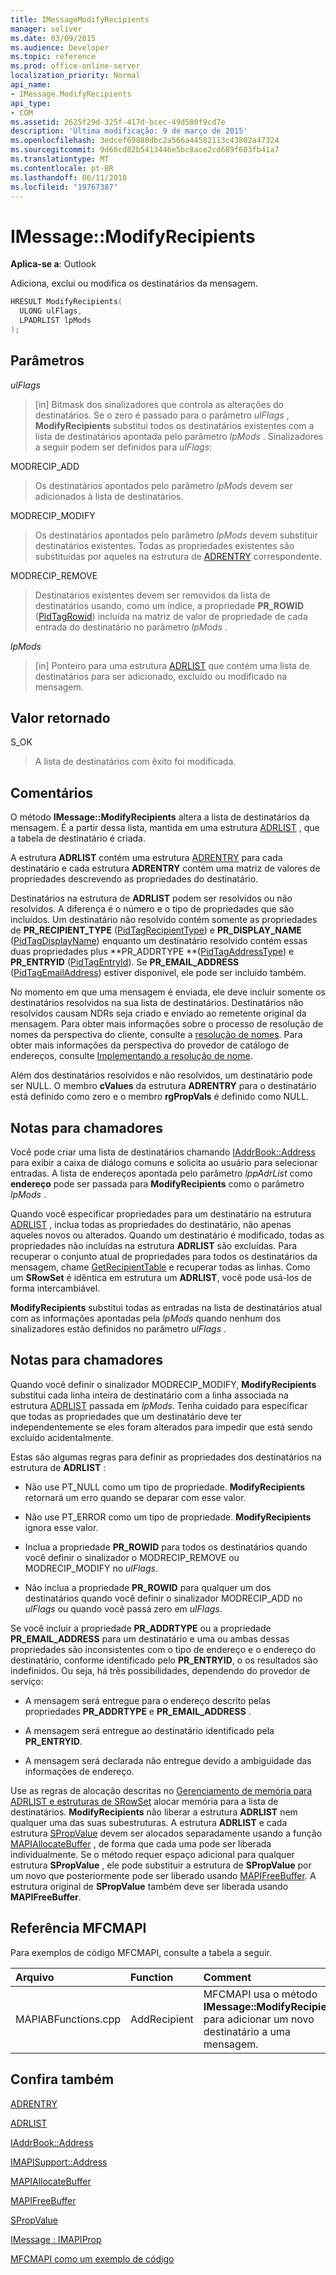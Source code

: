 ```yaml
---
title: IMessageModifyRecipients
manager: soliver
ms.date: 03/09/2015
ms.audience: Developer
ms.topic: reference
ms.prod: office-online-server
localization_priority: Normal
api_name:
- IMessage.ModifyRecipients
api_type:
- COM
ms.assetid: 2625f29d-325f-417d-bcec-49d580f9cd7e
description: 'Última modificação: 9 de março de 2015'
ms.openlocfilehash: 3edcef69880dbc2a566a44582113c43802a47324
ms.sourcegitcommit: 9d60cd82b5413446e5bc8ace2cd689f683fb41a7
ms.translationtype: MT
ms.contentlocale: pt-BR
ms.lasthandoff: 06/11/2018
ms.locfileid: "19767387"
---
```

# <a name="imessagemodifyrecipients"></a>IMessage::ModifyRecipients

  
  
**Aplica-se a**: Outlook 
  
Adiciona, exclui ou modifica os destinatários da mensagem.
  
```cpp
HRESULT ModifyRecipients(
  ULONG ulFlags,
  LPADRLIST lpMods
);
```

## <a name="parameters"></a>Parâmetros

 _ulFlags_
  
> [in] Bitmask dos sinalizadores que controla as alterações do destinatários. Se o zero é passado para o parâmetro _ulFlags_ , **ModifyRecipients** substitui todos os destinatários existentes com a lista de destinatários apontada pelo parâmetro _lpMods_ . Sinalizadores a seguir podem ser definidos para _ulFlags_:
    
MODRECIP_ADD 
  
> Os destinatários apontados pelo parâmetro _lpMods_ devem ser adicionados à lista de destinatários. 
    
MODRECIP_MODIFY 
  
> Os destinatários apontados pelo parâmetro _lpMods_ devem substituir destinatários existentes. Todas as propriedades existentes são substituídas por aqueles na estrutura de [ADRENTRY](adrentry.md) correspondente. 
    
MODRECIP_REMOVE 
  
> Destinatários existentes devem ser removidos da lista de destinatários usando, como um índice, a propriedade **PR_ROWID** ([PidTagRowid](pidtagrowid-canonical-property.md)) incluída na matriz de valor de propriedade de cada entrada do destinatário no parâmetro _lpMods_ . 
    
 _lpMods_
  
> [in] Ponteiro para uma estrutura [ADRLIST](adrlist.md) que contém uma lista de destinatários para ser adicionado, excluído ou modificado na mensagem. 
    
## <a name="return-value"></a>Valor retornado

S_OK 
  
> A lista de destinatários com êxito foi modificada.
    
## <a name="remarks"></a>Comentários

O método **IMessage::ModifyRecipients** altera a lista de destinatários da mensagem. É a partir dessa lista, mantida em uma estrutura [ADRLIST](adrlist.md) , que a tabela de destinatário é criada. 
  
A estrutura **ADRLIST** contém uma estrutura [ADRENTRY](adrentry.md) para cada destinatário e cada estrutura **ADRENTRY** contém uma matriz de valores de propriedades descrevendo as propriedades do destinatário. 
  
Destinatários na estrutura de **ADRLIST** podem ser resolvidos ou não resolvidos. A diferença é o número e o tipo de propriedades que são incluídos. Um destinatário não resolvido contém somente as propriedades de **PR_RECIPIENT_TYPE** ([PidTagRecipientType](pidtagrecipienttype-canonical-property.md)) e **PR_DISPLAY_NAME** ([PidTagDisplayName](pidtagdisplayname-canonical-property.md)) enquanto um destinatário resolvido contém essas duas propriedades plus **PR_ADDRTYPE **([PidTagAddressType](pidtagaddresstype-canonical-property.md)) e **PR_ENTRYID** ([PidTagEntryId](pidtagentryid-canonical-property.md)). Se **PR_EMAIL_ADDRESS** ([PidTagEmailAddress](pidtagemailaddress-canonical-property.md)) estiver disponível, ele pode ser incluído também.
  
No momento em que uma mensagem é enviada, ele deve incluir somente os destinatários resolvidos na sua lista de destinatários. Destinatários não resolvidos causam NDRs seja criado e enviado ao remetente original da mensagem. Para obter mais informações sobre o processo de resolução de nomes da perspectiva do cliente, consulte a [resolução de nomes](resolving-a-recipient-name.md). Para obter mais informações da perspectiva do provedor de catálogo de endereços, consulte [Implementando a resolução de nome](implementing-name-resolution.md).
  
Além dos destinatários resolvidos e não resolvidos, um destinatário pode ser NULL. O membro **cValues** da estrutura **ADRENTRY** para o destinatário está definido como zero e o membro **rgPropVals** é definido como NULL. 
  
## <a name="notes-to-callers"></a>Notas para chamadores

Você pode criar uma lista de destinatários chamando [IAddrBook::Address](imapisupport-address.md) para exibir a caixa de diálogo comuns e solicita ao usuário para selecionar entradas. A lista de endereços apontada pelo parâmetro _lppAdrList_ como **endereço** pode ser passada para **ModifyRecipients** como o parâmetro _lpMods_ . 
  
Quando você especificar propriedades para um destinatário na estrutura [ADRLIST](adrlist.md) , inclua todas as propriedades do destinatário, não apenas aqueles novos ou alterados. Quando um destinatário é modificado, todas as propriedades não incluídas na estrutura **ADRLIST** são excluídas. Para recuperar o conjunto atual de propriedades para todos os destinatários da mensagem, chame [GetRecipientTable](imessage-getrecipienttable.md) e recuperar todas as linhas. Como um **SRowSet** é idêntica em estrutura um **ADRLIST**, você pode usá-los de forma intercambiável.
  
 **ModifyRecipients** substitui todas as entradas na lista de destinatários atual com as informações apontadas pela _lpMods_ quando nenhum dos sinalizadores estão definidos no parâmetro _ulFlags_ . 
  
## <a name="notes-to-callers"></a>Notas para chamadores

Quando você definir o sinalizador MODRECIP_MODIFY, **ModifyRecipients** substitui cada linha inteira de destinatário com a linha associada na estrutura [ADRLIST](adrlist.md) passada em _lpMods_. Tenha cuidado para especificar que todas as propriedades que um destinatário deve ter independentemente se eles foram alterados para impedir que está sendo excluído acidentalmente.
  
Estas são algumas regras para definir as propriedades dos destinatários na estrutura de **ADRLIST** : 
  
- Não use PT_NULL como um tipo de propriedade. **ModifyRecipients** retornará um erro quando se deparar com esse valor. 
    
- Não use PT_ERROR como um tipo de propriedade. **ModifyRecipients** ignora esse valor. 
    
- Inclua a propriedade **PR_ROWID** para todos os destinatários quando você definir o sinalizador o MODRECIP_REMOVE ou MODRECIP_MODIFY no _ulFlags_. 
    
- Não inclua a propriedade **PR_ROWID** para qualquer um dos destinatários quando você definir o sinalizador MODRECIP_ADD no _ulFlags_ ou quando você passá zero em _ulFlags_.
    
Se você incluir a propriedade **PR_ADDRTYPE** ou a propriedade **PR_EMAIL_ADDRESS** para um destinatário e uma ou ambas dessas propriedades são inconsistentes com o tipo de endereço e o endereço do destinatário, conforme identificado pelo **PR_ENTRYID**, o os resultados são indefinidos. Ou seja, há três possibilidades, dependendo do provedor de serviço:
  
- A mensagem será entregue para o endereço descrito pelas propriedades **PR_ADDRTYPE** e **PR_EMAIL_ADDRESS** . 
    
- A mensagem será entregue ao destinatário identificado pela **PR_ENTRYID**.
    
- A mensagem será declarada não entregue devido a ambiguidade das informações de endereço.
    
Use as regras de alocação descritas no [Gerenciamento de memória para ADRLIST e estruturas de SRowSet](managing-memory-for-adrlist-and-srowset-structures.md) alocar memória para a lista de destinatários. **ModifyRecipients** não liberar a estrutura **ADRLIST** nem qualquer uma das suas subestruturas. A estrutura **ADRLIST** e cada estrutura [SPropValue](spropvalue.md) devem ser alocados separadamente usando a função [MAPIAllocateBuffer](mapiallocatebuffer.md) , de forma que cada uma pode ser liberada individualmente. Se o método requer espaço adicional para qualquer estrutura **SPropValue** , ele pode substituir a estrutura de **SPropValue** por um novo que posteriormente pode ser liberado usando [MAPIFreeBuffer](mapifreebuffer.md). A estrutura original de **SPropValue** também deve ser liberada usando **MAPIFreeBuffer**.
  
## <a name="mfcmapi-reference"></a>Referência MFCMAPI

Para exemplos de código MFCMAPI, consulte a tabela a seguir.
  
|**Arquivo**|**Function**|**Comment**|
|:-----|:-----|:-----|
|MAPIABFunctions.cpp  <br/> |AddRecipient  <br/> |MFCMAPI usa o método **IMessage::ModifyRecipients** para adicionar um novo destinatário a uma mensagem.  <br/> |
   
## <a name="see-also"></a>Confira também



[ADRENTRY](adrentry.md)
  
[ADRLIST](adrlist.md)
  
[IAddrBook::Address](iaddrbook-address.md)
  
[IMAPISupport::Address](imapisupport-address.md)
  
[MAPIAllocateBuffer](mapiallocatebuffer.md)
  
[MAPIFreeBuffer](mapifreebuffer.md)
  
[SPropValue](spropvalue.md)
  
[IMessage : IMAPIProp](imessageimapiprop.md)


[MFCMAPI como um exemplo de código](mfcmapi-as-a-code-sample.md)

